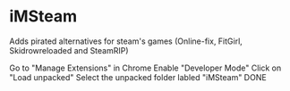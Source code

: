# iMSteam
Adds pirated alternatives for steam's games (Online-fix, FitGirl, Skidrowreloaded and SteamRIP)

Go to "Manage Extensions" in Chrome
Enable "Developer Mode"
Click on "Load unpacked"
Select the unpacked folder labled "iMSteam"
DONE
